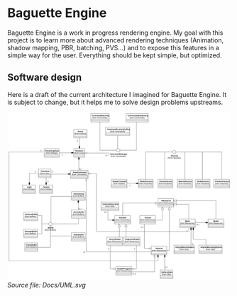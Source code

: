 # Baguette Engine
Baguette Engine is a work in progress rendering engine.
My goal with this project is to learn more about advanced rendering techniques (Animation, shadow mapping, PBR, batching, PVS...) and to expose this features in a simple way for the user. Everything should be kept simple, but optimized.

## Software design
Here is a draft of the current architecture I imagined for Baguette Engine. It is subject to change, but it helps me to solve design problems upstreams.

![Software architecture](Docs/UML.svg "Software architecture")
<i>Source file: Docs/UML.svg</i>
